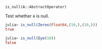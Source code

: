 `is_null(A::AbstractOperator)`

Test whether `A` is null.

```julia
julia> is_null(Zeros(Float64,(10,),(10,)))
true

julia> is_null(Eye(10))
false

```
